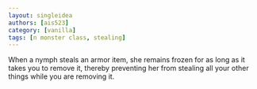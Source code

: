 ```yaml
---
layout: singleidea
authors: [ais523]
category: [vanilla]
tags: [n monster class, stealing]
---
```

When a nymph steals an armor item, she remains frozen for as long as it takes
you to remove it, thereby preventing her from stealing all your other things
while you are removing it.
